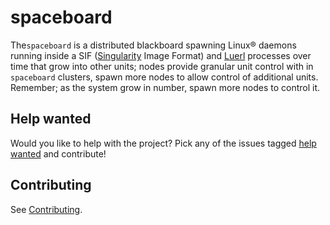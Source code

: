 # spaceboard

The`spaceboard` is a distributed blackboard spawning Linux® daemons running inside a SIF ([Singularity](https://github.com/sylabs/singularity) Image Format) and [Luerl](https://github.com/rvirding/luerl) processes over time that grow into other units; nodes provide granular unit control with in `spaceboard` clusters, spawn more nodes to allow control of additional units. Remember; as the system grow in number, spawn more nodes to control it.

## Help wanted

Would you like to help with the project? Pick any of the issues tagged [help wanted](https://github.com/spacebeam/spaceboard/labels/help%20wanted) and contribute!

## Contributing

See  [Contributing](CONTRIBUTING.md).
